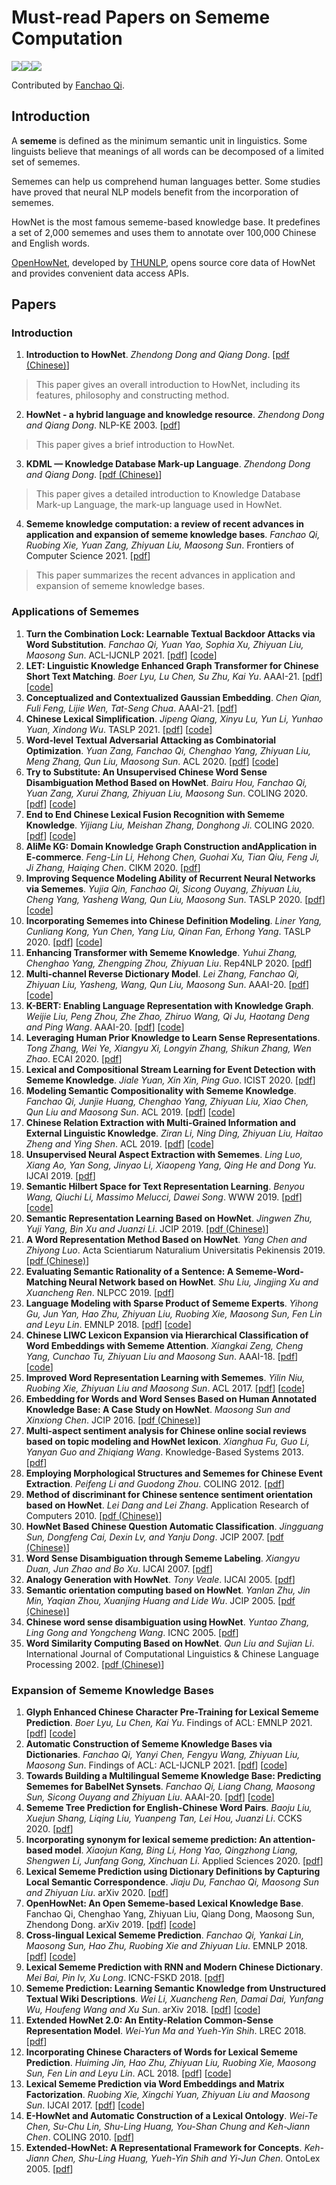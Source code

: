 

# Must-read Papers on Sememe Computation

![](https://img.shields.io/github/last-commit/thunlp/SCPapers?color=blue)![](https://img.shields.io/badge/PaperNumber-54-brightgreen)![](https://img.shields.io/badge/PRs-Welcome-red) 

Contributed by [Fanchao Qi](https://github.com/Fanchao-Qi).

## Introduction

A **sememe** is defined as the minimum semantic unit in linguistics. Some linguists believe that meanings of all words can be decomposed of a limited set of sememes. 

Sememes can help us comprehend human languages better. Some studies have proved that neural NLP models benefit from the incorporation of sememes.

HowNet is the most famous sememe-based  knowledge base. It predefines a set of 2,000 sememes and uses them to annotate over 100,000 Chinese and English words.

[OpenHowNet](https://github.com/thunlp/OpenHowNet), developed by [THUNLP](http://nlp.csai.tsinghua.edu.cn/site2/index.php/en), opens source core data of HowNet and provides convenient data access APIs.


## Papers
### Introduction
1. **Introduction to HowNet**. *Zhendong Dong and Qiang Dong*. [[pdf (Chinese)](./resources/2003_知网.pdf)]
 > This paper gives an overall introduction to HowNet, including its features, philosophy and constructing method.

2. **HowNet - a hybrid language and knowledge resource**. *Zhendong Dong and Qiang Dong*. NLP-KE 2003. [[pdf](https://ieeexplore.ieee.org/stamp/stamp.jsp?arnumber=1276017)]
 > This paper gives a brief introduction to HowNet.

3. **KDML — Knowledge Database Mark-up Language**. *Zhendong Dong and Qiang Dong*. [[pdf (Chinese)](./resources/2003_KDML-知网知识系统描述语言.pdf)]
 > This paper gives a detailed introduction to Knowledge Database Mark-up Language, the mark-up language used in HowNet.

4. **Sememe knowledge computation: a review of recent advances in application and expansion of sememe knowledge bases**. *Fanchao Qi, Ruobing Xie, Yuan Zang, Zhiyuan Liu, Maosong Sun*. Frontiers of Computer Science 2021. [[pdf](https://academic.hep.com.cn/fcs/CN/article/downloadArticleFile.do?attachType=PDF&id=27793&1632051791615)]
 > This paper summarizes the recent advances in application and expansion of sememe knowledge bases.

### Applications of Sememes
1. **Turn the Combination Lock: Learnable Textual Backdoor Attacks via Word Substitution**. *Fanchao Qi, Yuan Yao, Sophia Xu, Zhiyuan Liu, Maosong Sun*. ACL-IJCNLP 2021. [[pdf](https://aclanthology.org/2021.acl-long.377.pdf)] [[code](https://github.com/thunlp/BkdAtk-LWS)]
1. **LET: Linguistic Knowledge Enhanced Graph Transformer for Chinese Short Text Matching**. *Boer Lyu, Lu Chen, Su Zhu, Kai Yu*. AAAI-21. [[pdf](https://ojs.aaai.org/index.php/AAAI/article/view/17592/17399)] [[code](https://github.com/lbe0613/LET)]
1. **Conceptualized and Contextualized Gaussian Embedding**. *Chen Qian, Fuli Feng, Lijie Wen, Tat-Seng Chua*. AAAI-21. [[pdf](https://www.aaai.org/AAAI21Papers/AAAI-3949.QianC.pdf)] 
1. **Chinese Lexical Simplification**. *Jipeng Qiang, Xinyu Lu, Yun Li, Yunhao Yuan, Xindong Wu*. TASLP 2021. [[pdf](https://ieeexplore.ieee.org/document/9439908)] [[code](https://github.com/luxinyu1/Chinese-LS)]
1. **Word-level Textual Adversarial Attacking as Combinatorial Optimization**. *Yuan Zang, Fanchao Qi, Chenghao Yang, Zhiyuan Liu, Meng Zhang, Qun Liu, Maosong Sun*. ACL 2020. [[pdf](https://arxiv.org/pdf/1910.12196.pdf)] [[code](https://github.com/thunlp/SememePSO-Attack)]
1. **Try to Substitute: An Unsupervised Chinese Word Sense Disambiguation Method Based on HowNet**. *Bairu Hou, Fanchao Qi, Yuan Zang, Xurui Zhang, Zhiyuan Liu, Maosong Sun*. COLING 2020. [[pdf](https://www.aclweb.org/anthology/2020.coling-main.155.pdf)] [[code](https://github.com/thunlp/SememeWSD)]
1. **End to End Chinese Lexical Fusion Recognition with Sememe Knowledge**. *Yijiang Liu, Meishan Zhang, Donghong Ji*. COLING 2020. [[pdf](https://aclanthology.org/2020.coling-main.263.pdf)] [[code](https://github.com/liuyijiang1994/chinese_lexical_fusion)]
1. **AliMe KG: Domain Knowledge Graph Construction andApplication in E-commerce**. *Feng-Lin Li, Hehong Chen, Guohai Xu, Tian Qiu, Feng Ji, Ji Zhang, Haiqing Chen*. CIKM 2020. [[pdf](https://dl.acm.org/doi/pdf/10.1145/3340531.3412685)]
1. **Improving Sequence Modeling Ability of Recurrent Neural Networks via Sememes**. *Yujia Qin, Fanchao Qi, Sicong Ouyang, Zhiyuan Liu, Cheng Yang, Yasheng Wang, Qun Liu, Maosong Sun*. TASLP 2020. [[pdf](https://ieeexplore.ieee.org/stamp/stamp.jsp?tp=&arnumber=9149672)] [[code](https://github.com/thunlp/SememeRNN)]
1. **Incorporating Sememes into Chinese Definition Modeling**. *Liner Yang, Cunliang Kong, Yun Chen, Yang Liu, Qinan Fan, Erhong Yang*. TASLP 2020. [[pdf](https://ieeexplore.ieee.org/document/9072279/)] [[code](https://github.com/blcuicall/AutoDict)]
1. **Enhancing Transformer with Sememe Knowledge**. *Yuhui Zhang, Chenghao Yang, Zhengping Zhou, Zhiyuan Liu*. Rep4NLP 2020. [[pdf](https://www.aclweb.org/anthology/2020.repl4nlp-1.21.pdf)]
1. **Multi-channel Reverse Dictionary Model**. *Lei Zhang, Fanchao Qi, Zhiyuan Liu, Yasheng, Wang, Qun Liu, Maosong Sun*. AAAI-20. [[pdf](https://arxiv.org/pdf/1912.08441.pdf)] [[code](https://github.com/thunlp/MultiRD)]
1. **K-BERT: Enabling Language Representation with Knowledge Graph**. *Weijie Liu, Peng Zhou, Zhe Zhao, Zhiruo Wang, Qi Ju, Haotang Deng and Ping Wang*. AAAI-20. [[pdf](https://ojs.aaai.org/index.php/AAAI/article/view/5681/5537)] [[code](https://github.com/autoliuweijie/K-BERT)]
1. **Leveraging Human Prior Knowledge to Learn Sense Representations**. *Tong Zhang, Wei Ye, Xiangyu Xi, Longyin Zhang, Shikun Zhang, Wen Zhao*. ECAI 2020. [[pdf](http://ecai2020.eu/papers/603_paper.pdf)]
1. **Lexical and Compositional Stream Learning for Event Detection with Sememe Knowledge**. *Jiale Yuan, Xin Xin, Ping Guo*. ICIST 2020. [[pdf](https://ieeexplore.ieee.org/abstract/document/9202312)]
1. **Modeling Semantic Compositionality with Sememe Knowledge**. *Fanchao Qi, Junjie Huang, Chenghao Yang, Zhiyuan Liu, Xiao Chen, Qun Liu and Maosong Sun*. ACL 2019. [[pdf](https://www.aclweb.org/anthology/P19-1571)] [[code](https://github.com/thunlp/Sememe-SC)]
1. **Chinese Relation Extraction with Multi-Grained Information and External Linguistic Knowledge**. *Ziran Li, Ning Ding, Zhiyuan Liu, Haitao Zheng and Ying Shen*. ACL 2019. [[pdf](https://www.aclweb.org/anthology/P19-1430)] [[code](https://github.com/thunlp/Chinese_NRE)]
1. **Unsupervised Neural Aspect Extraction with Sememes**. *Ling Luo, Xiang Ao, Yan Song, Jinyao Li, Xiaopeng Yang, Qing He and Dong Yu*. IJCAI 2019. [[pdf](https://www.ijcai.org/proceedings/2019/0712.pdf)]
1. **Semantic Hilbert Space for Text Representation Learning**. *Benyou Wang, Qiuchi Li, Massimo Melucci, Dawei Song*. WWW 2019. [[pdf](https://dl.acm.org/doi/pdf/10.1145/3308558.3313516)] [[code](https://github.com/wabyking/qnn)]
1. **Semantic Representation Learning Based on HowNet**. *Jingwen Zhu, Yuji Yang, Bin Xu and Juanzi Li*. JCIP 2019. [[pdf (Chinese)](http://jcip.cipsc.org.cn/CN/abstract/abstract2729.shtml#)]
1. **A Word Representation Method Based on HowNet**. *Yang Chen and Zhiyong Luo*. Acta Scientiarum Naturalium Universitatis Pekinensis 2019. [[pdf (Chinese)](http://xbna.pku.edu.cn/CN/abstract/abstract3297.shtml#1)]
1. **Evaluating Semantic Rationality of a Sentence: A Sememe-Word-Matching Neural Network based on HowNet**. *Shu Liu, Jingjing Xu and Xuancheng Ren*. NLPCC 2019. [[pdf](http://tcci.ccf.org.cn/conference/2019/papers/250.pdf)]
1. **Language Modeling with Sparse Product of Sememe Experts**. *Yihong Gu, Jun Yan, Hao Zhu, Zhiyuan Liu, Ruobing Xie, Maosong Sun, Fen Lin and Leyu Lin*. EMNLP 2018. [[pdf](http://aclweb.org/anthology/D18-1493)] [[code](https://github.com/thunlp/SDLM-pytorch)]
1. **Chinese LIWC Lexicon Expansion via Hierarchical Classification of Word Embeddings with Sememe Attention**. *Xiangkai Zeng, Cheng Yang, Cunchao Tu, Zhiyuan Liu and Maosong Sun*. AAAI-18. [[pdf](http://nlp.csai.tsinghua.edu.cn/~lzy/publications/aaai2018_cliwc.pdf)] [[code](https://github.com/thunlp/Auto_CLIWC)]
1. **Improved Word Representation Learning with Sememes**. *Yilin Niu, Ruobing Xie, Zhiyuan Liu and Maosong Sun*. ACL 2017. [[pdf](http://www.aclweb.org/anthology/P17-1187)] [[code](https://github.com/thunlp/SE-WRL)]
1. **Embedding for Words and Word Senses Based on Human Annotated
   Knowledge Base: A Case Study on HowNet**. *Maosong Sun and Xinxiong Chen*. JCIP 2016. [[pdf (Chinese)](http://jcip.cipsc.org.cn/CN/article/downloadArticleFile.do?attachType=PDF&id=2293)]
1. **Multi-aspect sentiment analysis for Chinese online social reviews based on topic modeling and HowNet lexicon**. *Xianghua Fu, Guo Li, Yanyan Guo and Zhiqiang Wang*. Knowledge-Based Systems 2013. [[pdf](https://www.sciencedirect.com/science/article/pii/S0950705112002158)]
1. **Employing Morphological Structures and Sememes for Chinese Event Extraction**. *Peifeng Li and Guodong Zhou*. COLING 2012. [[pdf](https://www.aclweb.org/anthology/C12-1099)]
1. **Method of discriminant for Chinese sentence sentiment orientation based on HowNet**. *Lei Dang and Lei Zhang*. Application Research of Computers 2010. [[pdf (Chinese)](http://www.arocmag.com/getarticle/?aid=0566ec39f836c6d3)]
1. **HowNet Based Chinese Question Automatic Classification**. *Jingguang Sun, Dongfeng Cai, Dexin Lv, and Yanju Dong*. JCIP 2007. [[pdf (Chinese)](http://jcip.cipsc.org.cn/CN/article/downloadArticleFile.do?attachType=PDF&id=703)]
1. **Word Sense Disambiguation through Sememe Labeling**. *Xiangyu Duan, Jun Zhao and Bo Xu*. IJCAI 2007. [[pdf](https://www.aaai.org/Papers/IJCAI/2007/IJCAI07-257.pdf)]
1. **Analogy Generation with HowNet**. *Tony Veale*. IJCAI 2005. [[pdf](https://www.ijcai.org/Proceedings/05/Papers/0620.pdf)]
1. **Semantic orientation computing based on HowNet**. *Yanlan Zhu, Jin Min, Yaqian Zhou, Xuanjing Huang and Lide Wu*. JCIP 2005. [[pdf (Chinese)](http://jcip.cipsc.org.cn/UserFiles/File/678%E5%9F%BA%E4%BA%8EHowNet%E7%9A%84%E8%AF%8D%E6%B1%87%E8%AF%AD%E4%B9%89%E5%80%BE%E5%90%91%E8%AE%A1%E7%AE%97_%E6%9C%B1%E5%AB%A3%E5%B2%9A.pdf)]
1. **Chinese word sense disambiguation using HowNet**. *Yuntao Zhang, Ling Gong and Yongcheng Wang*. ICNC 2005. [[pdf](https://link.springer.com/content/pdf/10.1007%2F11539087_123.pdf)]
1. **Word Similarity Computing Based on HowNet**. *Qun Liu and Sujian Li*. International Journal of Computational Linguistics & Chinese Language Processing 2002. [[pdf (Chinese)](http://sewm.pku.edu.cn/QA/reference/hownet/WordSimilarity/%A1%B6%BB%F9%D3%DA%A3%BC%D6%AA%CD%F8%A3%BE%B5%C4%B4%CA%BB%E3%D3%EF%D2%E5%CF%E0%CB%C6%B6%C8%BC%C6%CB%E3%A1%B7%C2%DB%CE%C4.pdf)]

### Expansion of Sememe Knowledge Bases

1. **Glyph Enhanced Chinese Character Pre-Training for Lexical Sememe Prediction**. *Boer Lyu, Lu Chen, Kai Yu*. Findings of ACL: EMNLP 2021. [[pdf](https://aclanthology.org/2021.findings-emnlp.386.pdf)] [[code](https://github.com/lbe0613/gcc)]
1. **Automatic Construction of Sememe Knowledge Bases via Dictionaries**. *Fanchao Qi, Yanyi Chen, Fengyu Wang, Zhiyuan Liu, Maosong Sun*. Findings of ACL: ACL-IJCNLP 2021. [[pdf](https://arxiv.org/pdf/2105.12400)] [[code](https://github.com/thunlp/DictSKB)]
1. **Towards Building a Multilingual Sememe Knowledge Base: Predicting Sememes for BabelNet Synsets**. *Fanchao Qi, Liang Chang, Maosong Sun, Sicong Ouyang and Zhiyuan Liu*. AAAI-20. [[pdf](https://arxiv.org/pdf/1912.01795.pdf)] [[code](https://github.com/thunlp/BabelNet-Sememe-Prediction)]
1. **Sememe Tree Prediction for English-Chinese Word Pairs**. *Baoju Liu, Xuejun Shang, Liqing Liu, Yuanpeng Tan, Lei Hou, Juanzi Li*. CCKS 2020. [[pdf](https://link.springer.com/content/pdf/10.1007%2F978-981-16-1964-9_2.pdf)]
1. **Incorporating synonym for lexical sememe prediction: An attention-based model**. *Xiaojun Kang, Bing Li, Hong Yao, Qingzhong Liang, Shengwen Li, Junfang Gong, Xinchuan Li*. Applied Sciences 2020. [[pdf](https://www.mdpi.com/2076-3417/10/17/5996/pdf)]
1. **Lexical Sememe Prediction using Dictionary Definitions by Capturing Local Semantic Correspondence**. *Jiaju Du, Fanchao Qi, Maosong Sun and Zhiyuan Liu*. arXiv 2020. [[pdf](https://arxiv.org/pdf/2001.05954)]
1. **OpenHowNet: An Open Sememe-based Lexical Knowledge Base**. Fanchao Qi, Chenghao Yang, Zhiyuan Liu, Qiang Dong, Maosong Sun, Zhendong Dong. arXiv 2019. [[pdf](https://arxiv.org/pdf/1901.09957.pdf)] [[code](https://github.com/thunlp/OpenHowNet)]
1. **Cross-lingual Lexical Sememe Prediction**. *Fanchao Qi, Yankai Lin, Maosong Sun, Hao Zhu, Ruobing Xie and Zhiyuan Liu*. EMNLP 2018. [[pdf](http://aclweb.org/anthology/D18-1033)] [[code](https://github.com/thunlp/CL-SP)]
1. **Lexical Sememe Prediction with RNN and Modern Chinese Dictionary**. *Mei Bai, Pin lv, Xu Long*. ICNC-FSKD 2018. [[pdf](https://ieeexplore.ieee.org/stampPDF/getPDF.jsp?tp=&arnumber=8687260&ref=)]
1. **Sememe Prediction: Learning Semantic Knowledge from Unstructured Textual Wiki Descriptions**. *Wei Li, Xuancheng Ren, Damai Dai, Yunfang Wu, Houfeng Wang and Xu Sun*. arXiv 2018. [[pdf](https://arxiv.org/pdf/1808.05437)] [[code](https://github.com/lancopku/Sememe_prediction)]
1. **Extended HowNet 2.0: An Entity-Relation Common-Sense Representation Model**. *Wei-Yun Ma and Yueh-Yin Shih*. LREC 2018. [[pdf](http://www.lrec-conf.org/proceedings/lrec2018/pdf/547.pdf)]
1. **Incorporating Chinese Characters of Words for Lexical Sememe Prediction**. *Huiming Jin, Hao Zhu, Zhiyuan Liu, Ruobing Xie, Maosong Sun, Fen Lin and Leyu Lin*. ACL 2018. [[pdf](https://www.aclweb.org/anthology/P18-1227.pdf)] [[code](https://github.com/thunlp/Character-enhanced-Sememe-Prediction)]
1. **Lexical Sememe Prediction via Word Embeddings and Matrix Factorization**. *Ruobing Xie, Xingchi Yuan, Zhiyuan Liu and Maosong Sun*. IJCAI 2017. [[pdf](https://www.ijcai.org/proceedings/2017/0587.pdf)] [[code](https://github.com/thunlp/Sememe_prediction)]
1. **E-HowNet and Automatic Construction of a Lexical Ontology**. *Wei-Te Chen, Su-Chu Lin, Shu-Ling Huang, You-Shan Chung and Keh-Jiann Chen*. COLING 2010. [[pdf](https://aclanthology.info/pdf/C/C10/C10-3012.pdf)]
1. **Extended-HowNet: A Representational Framework for Concepts**. *Keh-Jiann Chen, Shu-Ling Huang, Yueh-Yin Shih and Yi-Jun Chen*. OntoLex 2005. [[pdf](http://www.aclweb.org/anthology/I05-7001)]

